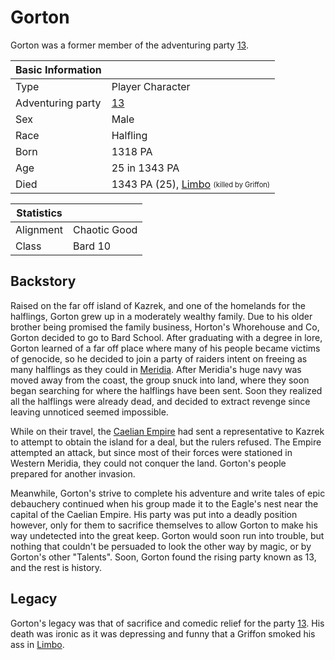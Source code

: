 # Gorton

Gorton was a former member of the adventuring party [13](13.md).

| Basic Information | |
| - | - |
| Type | Player Character |
| Adventuring party | [13](13.md) |
| Sex | Male |
| Race | Halfling |
| Born | 1318 PA |
| Age | 25 in 1343 PA |
| Died | 1343 PA (25), [Limbo](../../Locations/Planes/limbo.md) <sub><sup>(killed by Griffon)</sup></sub> |

| Statistics | |
| - | - |
| Alignment | Chaotic Good |
| Class | Bard 10 |

## Backstory

Raised on the far off island of Kazrek, and one of the homelands for the halflings, Gorton grew up in a moderately wealthy family. Due to his older brother being promised the family business, Horton's Whorehouse and Co, Gorton decided to go to Bard School. After graduating with a degree in lore, Gorton learned of a far off place where many of his people became victims of genocide, so he decided to join a party of raiders intent on freeing as many halflings as they could in [Meridia](../../Locations/Land/meridia.md). After Meridia's huge navy was moved away from the coast, the group snuck into land, where they soon began searching for where the halflings have been sent. Soon they realized all the halflings were already dead, and decided to extract revenge since leaving unnoticed seemed impossible.

While on their travel, the [Caelian Empire](../../Factions/Nations/caelian_empire.md) had sent a representative to Kazrek to attempt to obtain the island for a deal, but the rulers refused. The Empire attempted an attack, but since most of their forces were stationed in Western Meridia, they could not conquer the land. Gorton's people prepared for another invasion.

Meanwhile, Gorton's strive to complete his adventure and write tales of epic debauchery continued when his group made it to the Eagle's nest near the capital of the Caelian Empire. His party was put into a deadly position however, only for them to sacrifice themselves to allow Gorton to make his way undetected into the great keep. Gorton would soon run into trouble, but nothing that couldn't be persuaded to look the other way by magic, or by Gorton's other "Talents". Soon, Gorton found the rising party known as 13, and the rest is history.

## Legacy

Gorton's legacy was that of sacrifice and comedic relief for the party [13](13.md). His death was ironic as it was depressing and funny that a Griffon smoked his ass in [Limbo](../../Locations/Planes/limbo.md).

